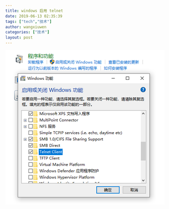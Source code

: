 ```yaml
---
title: windows 启用 telnet
date: 2019-06-13 02:35:39
tags: ["tech","技术"]
author: wangxiuwen
categories: ["技术"]
layout: post
---
```


![image.png](/images/7ec8a2f0bb68b6ae3dc97719317cc03a.png)